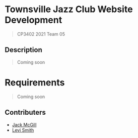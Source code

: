# Townsville Jazz Club Website Development
> CP3402 2021 Team 05

## Description
> Coming soon

# Requirements
> Coming soon

## Contributers

* [Jack McGill](https://github.com/JackMcKill)
* [Levi Smith](https://github.com/levismith123)
